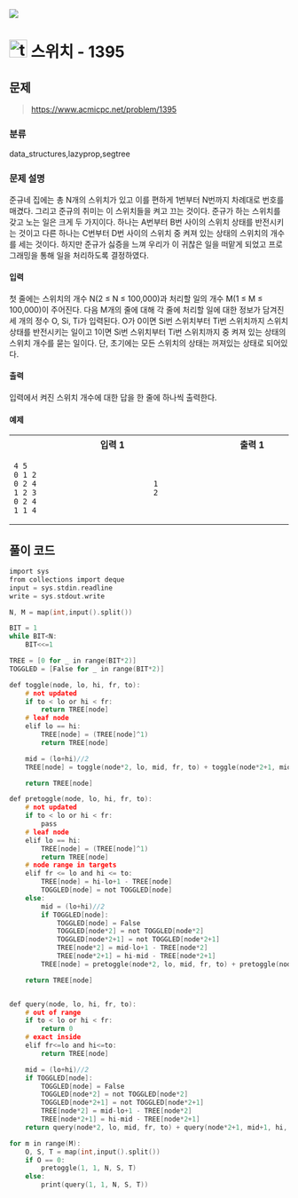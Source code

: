 <img src="https://j7b205.p.ssafy.io/assets/header/markdown_header.png" />

# <img src="https://static.solved.ac/tier_small/18.svg" alt="tier" height="32px" /> 스위치 - 1395 

## 문제

> https://www.acmicpc.net/problem/1395

### 분류

data_structures,lazyprop,segtree

### 문제 설명

준규네 집에는 총 N개의 스위치가 있고 이를 편하게 1번부터 N번까지 차례대로 번호를 매겼다. 그리고 준규의 취미는 이 스위치들을 켜고 끄는 것이다.
준규가 하는 스위치를 갖고 노는 일은 크게 두 가지이다. 하나는 A번부터 B번 사이의 스위치 상태를 반전시키는 것이고 다른 하나는 C번부터 D번 사이의 스위치 중 켜져 있는 상태의 스위치의 개수를 세는 것이다.
하지만 준규가 싫증을 느껴 우리가 이 귀찮은 일을 떠맡게 되었고 프로그래밍을 통해 일을 처리하도록 결정하였다.



#### 입력

첫 줄에는 스위치의 개수 N(2 ≤ N ≤ 100,000)과 처리할 일의 개수 M(1 ≤ M ≤ 100,000)이 주어진다. 다음 M개의 줄에 대해 각 줄에 처리할 일에 대한 정보가 담겨진 세 개의 정수 O, Si, Ti가 입력된다. O가 0이면 Si번 스위치부터 Ti번 스위치까지 스위치 상태를 반전시키는 일이고 1이면 Si번 스위치부터 Ti번 스위치까지 중 켜져 있는 상태의 스위치 개수를 묻는 일이다. 단, 초기에는 모든 스위치의 상태는 꺼져있는 상태로 되어있다.



#### 출력

입력에서 켜진 스위치 개수에 대한 답을 한 줄에 하나씩 출력한다.



#### 예제

<table><tr><th><img width=120/>입력 1<img width=120/></th><th><img width=120/>출력 1<img width=120/></th></tr><tr><td>

```
4 5
0 1 2
0 2 4
1 2 3
0 2 4
1 1 4
```
</td><td>

```
1
2
```
</td></tr></table>


####

## 풀이 코드

```c
import sys
from collections import deque
input = sys.stdin.readline
write = sys.stdout.write

N, M = map(int,input().split())

BIT = 1
while BIT<N:
    BIT<<=1

TREE = [0 for _ in range(BIT*2)]
TOGGLED = [False for _ in range(BIT*2)]

def toggle(node, lo, hi, fr, to):
    # not updated
    if to < lo or hi < fr:
        return TREE[node]
    # leaf node
    elif lo == hi:
        TREE[node] = (TREE[node]^1)
        return TREE[node]

    mid = (lo+hi)//2
    TREE[node] = toggle(node*2, lo, mid, fr, to) + toggle(node*2+1, mid+1, hi, fr, to)

    return TREE[node]

def pretoggle(node, lo, hi, fr, to):
    # not updated
    if to < lo or hi < fr:
        pass
    # leaf node
    elif lo == hi:
        TREE[node] = (TREE[node]^1)
        return TREE[node]
    # node range in targets
    elif fr <= lo and hi <= to:
        TREE[node] = hi-lo+1 - TREE[node]
        TOGGLED[node] = not TOGGLED[node]
    else:
        mid = (lo+hi)//2
        if TOGGLED[node]:
            TOGGLED[node] = False
            TOGGLED[node*2] = not TOGGLED[node*2]
            TOGGLED[node*2+1] = not TOGGLED[node*2+1]
            TREE[node*2] = mid-lo+1 - TREE[node*2]
            TREE[node*2+1] = hi-mid - TREE[node*2+1]
        TREE[node] = pretoggle(node*2, lo, mid, fr, to) + pretoggle(node*2+1, mid+1, hi, fr, to)

    return TREE[node]


def query(node, lo, hi, fr, to):
    # out of range
    if to < lo or hi < fr:
        return 0
    # exact inside
    elif fr<=lo and hi<=to:
        return TREE[node]

    mid = (lo+hi)//2
    if TOGGLED[node]:
        TOGGLED[node] = False
        TOGGLED[node*2] = not TOGGLED[node*2]
        TOGGLED[node*2+1] = not TOGGLED[node*2+1]
        TREE[node*2] = mid-lo+1 - TREE[node*2]
        TREE[node*2+1] = hi-mid - TREE[node*2+1]
    return query(node*2, lo, mid, fr, to) + query(node*2+1, mid+1, hi, fr, to)

for m in range(M):
    O, S, T = map(int,input().split())
    if O == 0:
        pretoggle(1, 1, N, S, T)
    else:
        print(query(1, 1, N, S, T))


```

